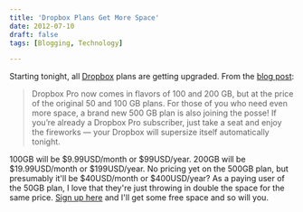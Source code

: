 ```yaml
---
title: 'Dropbox Plans Get More Space'
date: 2012-07-10
draft: false
tags: [Blogging, Technology]

---
```


Starting tonight, all [Dropbox](http://db.tt/czHe7sK) plans are getting upgraded. From the [blog post](http://blog.dropbox.com/index.php/new-dropbox-pro-plans/):

> Dropbox Pro now comes in flavors of 100 and 200 GB, but at the price of the original 50 and 100 GB plans. For those of you who need even more space, a brand new 500 GB plan is also joining the posse! If you’re already a Dropbox Pro subscriber, just take a seat and enjoy the fireworks — your Dropbox will supersize itself automatically tonight.

100GB will be $9.99USD/month or $99USD/year. 200GB will be $19.99USD/month or $199USD/year. No pricing yet on the 500GB plan, but presumably it'll be $40USD/month or $400USD/year? As a paying user of the 50GB plan, I love that they're just throwing in double the space for the same price. [Sign up here](http://db.tt/czHe7sK) and I'll get some free space and so will you.